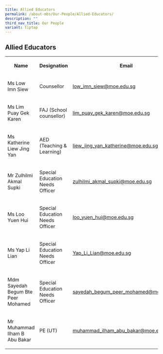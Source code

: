 ```yaml
---
title: Allied Educators
permalink: /about-mbs/Our-People/Allied-Educators/
description: ""
third_nav_title: Our People
variant: tiptap
---
```

<h2><strong>Allied Educators</strong></h2>
<p></p>
<table style="minWidth: 75px">
<colgroup>
<col>
<col>
<col>
</colgroup>
<tbody>
<tr>
<th rowspan="1" colspan="1">
<p>Name</p>
</th>
<th rowspan="1" colspan="1">
<p>Designation</p>
</th>
<th rowspan="1" colspan="1">
<p>Email</p>
</th>
</tr>
<tr>
<td rowspan="1" colspan="1">
<p>Ms Low Imn Siew</p>
</td>
<td rowspan="1" colspan="1">
<p>Counsellor</p>
</td>
<td rowspan="1" colspan="1">
<p><a href="mailto:low_imn_siew@moe.edu.sg" rel="noopener noreferrer nofollow" target="_blank">low_imn_siew@moe.edu.sg</a>
</p>
</td>
</tr>
<tr>
<td rowspan="1" colspan="1">
<p>Ms Lim Puay Gek Karen</p>
</td>
<td rowspan="1" colspan="1">
<p>FAJ (School counsellor)</p>
</td>
<td rowspan="1" colspan="1">
<p><a href="mailto:lim_puay_gek_karen@moe.edu.sg" rel="noopener noreferrer nofollow" target="_blank">lim_puay_gek_karen@moe.edu.sg</a>
</p>
</td>
</tr>
<tr>
<td rowspan="1" colspan="1">
<p>Ms Katherine Liew Jing Yan</p>
</td>
<td rowspan="1" colspan="1">
<p>AED (Teaching &amp; Learning)</p>
</td>
<td rowspan="1" colspan="1">
<p><a href="mailto:liew_jing_yan_katherine@moe.edu.sg" rel="noopener noreferrer nofollow" target="_blank">liew_jing_yan_katherine@moe.edu.sg</a>
</p>
</td>
</tr>
<tr>
<td rowspan="1" colspan="1">
<p>Mr Zulhilmi Akmal Supki</p>
</td>
<td rowspan="1" colspan="1">
<p>Special Education Needs Officer</p>
</td>
<td rowspan="1" colspan="1">
<p><a href="mailto:zulhilmi_akmal_supki@moe.edu.sg" rel="noopener noreferrer nofollow" target="_blank">zulhilmi_akmal_supki@moe.edu.sg</a>
</p>
</td>
</tr>
<tr>
<td rowspan="1" colspan="1">
<p>Ms Loo Yuen Hui</p>
</td>
<td rowspan="1" colspan="1">
<p>Special Education Needs Officer</p>
</td>
<td rowspan="1" colspan="1">
<p><a href="mailto:loo_yuen_hui@moe.edu.sg" rel="noopener noreferrer nofollow" target="_blank">loo_yuen_hui@moe.edu.sg</a>
</p>
</td>
</tr>
<tr>
<td rowspan="1" colspan="1">
<p>Ms Yap Li Lian</p>
</td>
<td rowspan="1" colspan="1">
<p>Special Education Needs Officer</p>
</td>
<td rowspan="1" colspan="1">
<p><a href="mailto:Yap_Li_Lian@moe.edu.sg" rel="noopener noreferrer nofollow" target="_blank">Yap_Li_Lian@moe.edu.sg</a>
</p>
</td>
</tr>
<tr>
<td rowspan="1" colspan="1">
<p>Mdm Sayedah Begum Bte Peer Mohamed</p>
</td>
<td rowspan="1" colspan="1">
<p>Special Education Needs Officer</p>
</td>
<td rowspan="1" colspan="1">
<p><a href="mailto:sayedah_begum_peer_mohamed@moe.edu.sg" rel="noopener noreferrer nofollow" target="_blank">sayedah_begum_peer_mohamed@moe.edu.sg</a>
</p>
</td>
</tr>
<tr>
<td rowspan="1" colspan="1">
<p>Mr Muhammad Ilham B Abu Bakar</p>
</td>
<td rowspan="1" colspan="1">
<p>PE (UT)</p>
</td>
<td rowspan="1" colspan="1">
<p><a href="mailto:muhammad_ilham_abu_bakar@moe.edu.sg" rel="noopener noreferrer nofollow" target="_blank">muhammad_ilham_abu_bakar@moe.edu.sg</a>
</p>
</td>
</tr>
</tbody>
</table>
<p></p>